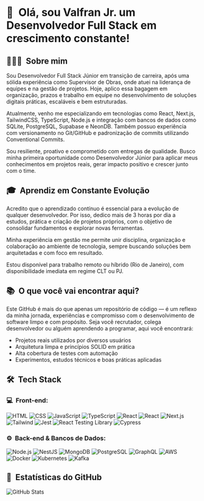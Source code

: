 <h1>👋 &nbsp;Olá, sou Valfran Jr. um Desenvolvedor Full Stack em crescimento constante!</h1>

<h2> 👨🏻‍💻 &nbsp;Sobre mim </h2>

Sou Desenvolvedor Full Stack Júnior em transição de carreira, após uma sólida experiência como Supervisor de Obras, onde atuei na liderança de equipes e na gestão de projetos. Hoje, aplico essa bagagem em organização, prazos e trabalho em equipe no desenvolvimento de soluções digitais práticas, escaláveis e bem estruturadas.

Atualmente, venho me especializando em tecnologias como React, Next.js, TailwindCSS, TypeScript, Node.js e integração com bancos de dados como SQLite, PostgreSQL, Supabase e NeonDB. Também possuo experiência com versionamento no Git/GitHub e padronização de commits utilizando Conventional Commits.

Sou resiliente, proativo e comprometido com entregas de qualidade. Busco minha primeira oportunidade como Desenvolvedor Júnior para aplicar meus conhecimentos em projetos reais, gerar impacto positivo e crescer junto com o time.

<h2> 🎓 &nbsp;Aprendiz em Constante Evolução </h2>

Acredito que o aprendizado contínuo é essencial para a evolução de qualquer desenvolvedor. Por isso, dedico mais de 3 horas por dia a estudos, prática e criação de projetos próprios, com o objetivo de consolidar fundamentos e explorar novas ferramentas. 

Minha experiência em gestão me permite unir disciplina, organização e colaboração ao ambiente de tecnologia, sempre buscando soluções bem arquitetadas e com foco em resultado.

Estou disponível para trabalho remoto ou híbrido (Rio de Janeiro), com disponibilidade imediata em regime CLT ou PJ.

<h2> 📚 &nbsp;O que você vai encontrar aqui?</h2>

Este GitHub é mais do que apenas um repositório de código — é um reflexo da minha jornada, experiências e compromisso com o desenvolvimento de software limpo e com propósito. Seja você recrutador, colega desenvolvedor ou alguém aprendendo a programar, aqui você encontrará:

- Projetos reais utilizados por diversos usuários  
- Arquitetura limpa e princípios SOLID em prática  
- Alta cobertura de testes com automação  
- Experimentos, estudos técnicos e boas práticas aplicadas  

<h2> 🛠 &nbsp;Tech Stack</h2>
<h3>💻 &nbsp;Front-end:</h3>

![HTML](https://img.shields.io/badge/-HTML-333333?style=flat&logo=HTML5)
![CSS](https://img.shields.io/badge/-CSS-333333?style=flat&logo=CSS3&logoColor=1572B6)
![JavaScript](https://img.shields.io/badge/-JavaScript-333333?style=flat&logo=javascript)
![TypeScript](https://img.shields.io/badge/-TypeScript-333333?style=flat&logo=typescript&logoColor=2D79C7)
![React](https://img.shields.io/badge/-React-333333?style=flat&logo=react)
![React](https://img.shields.io/badge/-React%20Native-333333?style=flat&logo=react)
![Next.js](https://img.shields.io/badge/-Next.js-333333?style=flat&logo=next.js)
![Tailwind](https://img.shields.io/badge/-Tailwind-333333?style=flat&logo=tailwind-css)
![Jest](https://img.shields.io/badge/-Jest-333333?style=flat&logo=jest&logoColor=E535AB)
![React Testing Library](https://img.shields.io/badge/-RTL-333333?style=flat&logo=testing-library)
![Cypress](https://img.shields.io/badge/-Cypress-333333?style=flat&logo=cypress)

<h3>⚙️ &nbsp;Back-end & Bancos de Dados:</h3>

![Node.js](https://img.shields.io/badge/-Node.js-333333?style=flat&logo=node.js)
![NestJS](https://img.shields.io/badge/-NestJS-333333?style=flat&logo=nestjs&logoColor=E535AB)
![MongoDB](https://img.shields.io/badge/-MongoDB-333333?style=flat&logo=mongodb)
![PostgreSQL](https://img.shields.io/badge/-PostgreSQL-333333?style=flat&logo=postgresql)
![GraphQL](https://img.shields.io/badge/-GraphQL-333333?style=flat&logo=graphql&logoColor=E535AB)
![AWS](https://img.shields.io/badge/-AWS-333333?style=flat&logo=amazon-web-services)
![Docker](https://img.shields.io/badge/-Docker-333333?style=flat&logo=docker)
![Kubernetes](https://img.shields.io/badge/-Kubernetes-333333?style=flat&logo=kubernetes)
![Kafka](https://img.shields.io/badge/-Kafka-333333?style=flat&logo=apache-kafka)

<h2>🚀 &nbsp;Estatísticas do GitHub</h2>

![GitHub Stats](https://github-readme-stats.vercel.app/api?username=seuusername&show_icons=true&theme=dracula)

